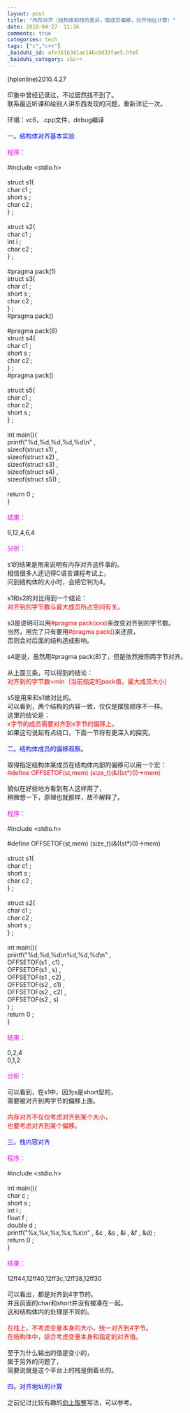 ```yaml
---
layout: post
title: "内存对齐（结构体和栈的差异，取成员偏移，对齐地址计算）"
date: 2010-04-27  11:36
comments: true
categories: tech
tags: ["c","c++"]
_baiduhi_id: afe3616341ae146c0d33fae5.html
_baiduhi_category: c&c++
---
```


(hplonline)2010.4.27<br/><br/>
印象中曾经记录过，不过居然找不到了。<br/>
联系最近听课和给别人讲东西发现的问题，重新详记一次。<br/><br/>
环境：vc6，.cpp文件，debug编译<br/><br/><font color="#0000ff">一。结构体对齐基本实验</font><br/><br/><font color="#ff00ff">程序：</font><br/><br/>
#include &lt;stdio.h&gt;<br/><br/>
struct s1{<br/>
char c1 ;<br/>
short s ;<br/>
char c2 ;<br/>
} ;<br/><br/>
struct s2{<br/>
char c1 ;<br/>
int i ;<br/>
char c2 ;<br/>
} ;<br/><br/>
#pragma pack(1)<br/>
struct s3{<br/>
char c1 ;<br/>
short s ;<br/>
char c2 ;<br/>
} ;<br/>
#pragma pack()<br/><br/>
#pragma pack(8)<br/>
struct s4{<br/>
char c1 ;<br/>
short s ;<br/>
char c2 ;<br/>
} ;<br/>
#pragma pack()<br/><br/>
struct s5{<br/>
char c1 ;<br/>
char c2 ;<br/>
short s ;<br/>
} ;<br/><br/>
int main(){<br/>
printf("%d,%d,%d,%d,%d\n" , <br/>
sizeof(struct s1) ,<br/>
sizeof(struct s2) , <br/>
sizeof(struct s3) ,<br/>
sizeof(struct s4) ,<br/>
sizeof(struct s5)) ;<br/><br/>
return 0 ;<br/>
}<br/><br/><font color="#ff00ff">结果：</font><br/><br/>
6,12,4,6,4<br/><br/><font color="#ff00ff">分析：</font><br/><br/>
s1的结果是用来说明有内存对齐这件事的。<br/>
相信很多人还记得C语言课程考试上，<br/>
问到结构体的大小时，会把它判为4。<br/><br/>
s1和s2的对比得到一个结论：<br/><font color="#ff0000">对齐到的字节数与最大成员所占空间有关。</font><br/><br/>
s3是说明可以用<font color="#ff0000">#pragma pack(xxx)</font>来改变对齐到的字节数。<br/>
当然，用完了只有要用<font color="#ff0000">#pragma pack()</font>来还原，<br/>
否则会对后面的结构造成影响。<br/><br/>
s4是说，虽然用#pragma pack(8)了，但是依然按照两字节对齐。<br/><br/>
从上面三条，可以得到的结论：<br/><font color="#ff0000">对齐到的字节数=min｛当前指定的pack值，最大成员大小｝</font><br/><br/>
s5是用来和s1做对比的。<br/>
可以看到，两个结构的内容一致，仅仅是摆放顺序不一样。<br/>
这里的结论是：<br/><font color="#ff0000">x字节的成员需要对齐到x字节的偏移上。</font><br/>
如果这句说起有点绕口，下面一节将有更深入的探究。<br/><br/><font color="#0000ff">二。结构体成员的偏移观察。</font><br/><br/>
取得指定结构体某成员在结构体内部的偏移可以用一个宏：<br/><font color="#ff0000">#define OFFSETOF(st,mem) (size_t)(&amp;((st*)0)-&gt;mem)</font><br/><br/>
貌似在好些地方看到有人这样用了，<br/>
稍微想一下，原理也就那样，故不解释了。<br/><font color="#ff00ff"><br/>
程序：</font><br/><br/>
#include &lt;stdio.h&gt;<br/><br/>
#define OFFSETOF(st,mem) (size_t)(&amp;((st*)0)-&gt;mem)<br/><br/>
struct s1{<br/>
char c1 ;<br/>
short s ;<br/>
char c2 ;<br/>
} ;<br/><br/>
struct s2{<br/>
char c1 ;<br/>
char c2 ;<br/>
short s ;<br/>
} ;<br/><br/>
int main(){<br/>
printf("%d,%d,%d\n%d,%d,%d\n" ,<br/>
OFFSETOF(s1 , c1) ,<br/>
OFFSETOF(s1 , s) ,<br/>
OFFSETOF(s1 , c2) ,<br/>
OFFSETOF(s2 , c1) ,<br/>
OFFSETOF(s2 , c2) ,<br/>
OFFSETOF(s2 , s) <br/>
) ;<br/>
return 0 ;<br/>
}<br/><br/><font color="#ff00ff">结果：</font><br/><br/>
0,2,4<br/>
0,1,2<br/><br/><font color="#ff00ff">分析：</font><br/><br/>
可以看到，在s1中，因为s是short型的，<br/>
需要被对齐到两字节的偏移上面。<br/><br/><font color="#ff0000">内存对齐不仅仅考虑对齐到某个大小，<br/>
也要考虑对齐到某个偏移。</font><br/><br/><font color="#0000ff">三。栈内容对齐</font><br/><br/><font color="#ff00ff">程序：</font><br/><br/>
#include &lt;stdio.h&gt;<br/><br/>
int main(){<br/>
char c ;<br/>
short s ;<br/>
int i ;<br/>
float f ;<br/>
double d ;<br/>
printf("%x,%x,%x,%x,%x\n" , &amp;c , &amp;s , &amp;i , &amp;f , &amp;d) ;<br/>
return 0 ;<br/>
}<br/><font color="#ff00ff"><br/>
结果：</font><br/><br/>
12ff44,12ff40,12ff3c,12ff38,12ff30<br/><br/>
可以看出，都是对齐到4字节的。<br/>
并且前面的char和short并没有被凑在一起，<br/>
这和结构体内的处理是不同的。<br/><br/><font color="#ff0000">在栈上，不考虑变量本身的大小，统一对齐到4字节。</font><br/><font color="#ff0000">在结构体中，综合考虑变量本身和指定的对齐值。</font><br/><br/>
至于为什么输出的值是变小的，<br/>
属于另外的问题了，<br/>
简要说就是这个平台上的栈是倒着长的。<br/><br/><font color="#0000ff">四。对齐地址的计算</font><br/><br/>
之前记过比较有趣的<a href="http://hi.baidu.com/hplonline/blog/item/2831bcfd2058891e08244d54.html" target="_blank">向上取整</a>写法，可以参考。<br/>
